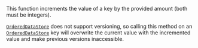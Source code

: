 This function increments the value of a key by the provided amount (both
must be integers).

[`OrderedDataStore`](https://create.roblox.com/docs/reference/engine/classes/OrderedDataStore) does not support versioning, so calling this
method on an [`OrderedDataStore`](https://create.roblox.com/docs/reference/engine/classes/OrderedDataStore) key will overwrite the current value
with the incremented value and make previous versions inaccessible.